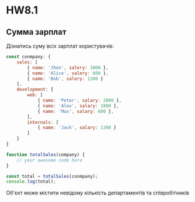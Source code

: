 # HW8.1

## Сумма зарплат

Дізнатись суму всіх зарплат користувачів:

```js
const conmpany: {
    sales: [
        { name: 'Jhon', salery: 1000 }, 
        { name: 'Alice', salery: 600 },
        { name: 'Bob', salery: 1200 }
    ],
    development: {
        web: [
            { name: 'Peter', salary: 2000 },
            { name: 'Alex', salary: 1800 },
            { name: 'Max', salary: 600 },
        ],
        internals: [ 
            { name: 'Jack', salary: 1300 } 
        ]
    }
}

function totalSales(company) {
    // your awesome code here
}

const total = totalSales(conmpany);
console.log(total);
```

Об'єкт може містити невідому кількість департаментів та співробітників
